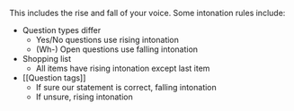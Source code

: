 This includes the rise and fall of your voice. Some intonation rules include:
- Question types differ
	- Yes/No questions use rising intonation
	- (Wh-) Open questions use falling intonation
- Shopping list
	- All items have rising intonation except last item
- [[Question tags]]
	- If sure our statement is correct, falling intonation
	- If unsure, rising intonation